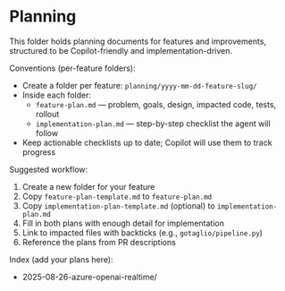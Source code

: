 # Planning

This folder holds planning documents for features and improvements, structured to be Copilot-friendly and implementation-driven.

Conventions (per-feature folders):
- Create a folder per feature: `planning/yyyy-mm-dd-feature-slug/`
- Inside each folder:
	- `feature-plan.md` — problem, goals, design, impacted code, tests, rollout
	- `implementation-plan.md` — step-by-step checklist the agent will follow
- Keep actionable checklists up to date; Copilot will use them to track progress

Suggested workflow:
1. Create a new folder for your feature
2. Copy `feature-plan-template.md` to `feature-plan.md`
3. Copy `implementation-plan-template.md` (optional) to `implementation-plan.md`
4. Fill in both plans with enough detail for implementation
5. Link to impacted files with backticks (e.g., `gotaglio/pipeline.py`)
6. Reference the plans from PR descriptions

Index (add your plans here):
- 2025-08-26-azure-openai-realtime/
